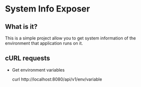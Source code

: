# System Info Exposer
## What is it?
This is a simple project allow you to get system information of the environment that application runs on it.
## cURL requests

 - Get environment variables

    curl http://localhost:8080/api/v1/env/variable
